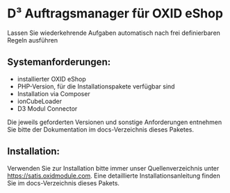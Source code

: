 # D³ Auftragsmanager für OXID eShop
Lassen Sie wiederkehrende Aufgaben automatisch nach frei definierbaren Regeln ausführen

## Systemanforderungen:
- installierter OXID eShop
- PHP-Version, für die Installationspakete verfügbar sind
- Installation via Composer
- ionCubeLoader
- D3 Modul Connector

Die jeweils geforderten Versionen und sonstige Anforderungen entnehmen Sie bitte der Dokumentation im docs-Verzeichnis dieses Paketes. 

## Installation:

Verwenden Sie zur Installation bitte immer unser Quellenverzeichnis unter https://satis.oxidmodule.com.
Eine detaillierte Installationsanleitung finden Sie im docs-Verzeichnis dieses Pakets.